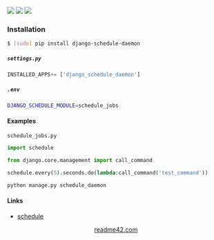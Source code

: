 <!--
https://readme42.com
-->


[![](https://img.shields.io/pypi/v/django-schedule-daemon.svg?maxAge=3600)](https://pypi.org/project/django-schedule-daemon/)
[![](https://img.shields.io/badge/License-Unlicense-blue.svg?longCache=True)](https://unlicense.org/)
[![](https://github.com/andrewp-as-is/django-schedule-daemon.py/workflows/tests42/badge.svg)](https://github.com/andrewp-as-is/django-schedule-daemon.py/actions)

### Installation
```bash
$ [sudo] pip install django-schedule-daemon
```

##### `settings.py`
```python
INSTALLED_APPS+= ['django_schedule_daemon']
```

##### `.env`
```bash
DJANGO_SCHEDULE_MODULE=schedule_jobs
```

#### Examples
`schedule_jobs.py`
```python
import schedule

from django.core.management import call_command

schedule.every(5).seconds.do(lambda:call_command('test_command'))
```

```bash
python manage.py schedule_daemon
```

#### Links
+   [schedule](https://github.com/dbader/schedule)

<p align="center">
    <a href="https://readme42.com/">readme42.com</a>
</p>